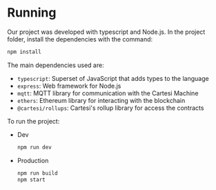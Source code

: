 # Running

Our project was developed with typescript and Node.js. In the project folder, install the dependencies with the command:

```bash
npm install
```

The main dependencies used are:

-   `typescript`: Superset of JavaScript that adds types to the language
-   `express`: Web framework for Node.js
-   `mqtt`: MQTT library for communication with the Cartesi Machine
-   `ethers`: Ethereum library for interacting with the blockchain
-   `@cartesi/rollups`: Cartesi's rollup library for access the contracts

To run the project:

-   Dev
    ```bash
    npm run dev
    ```
-   Production
    ```bash
    npm run build
    npm start
    ```
